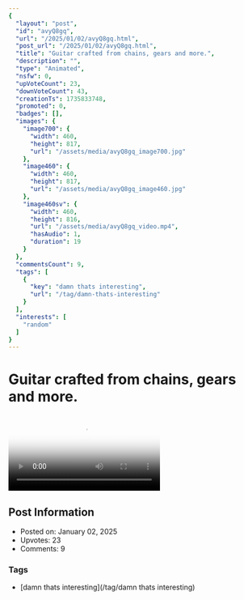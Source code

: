 ```yaml
---
{
  "layout": "post",
  "id": "avyQ8gq",
  "url": "/2025/01/02/avyQ8gq.html",
  "post_url": "/2025/01/02/avyQ8gq.html",
  "title": "Guitar crafted from chains, gears and more.",
  "description": "",
  "type": "Animated",
  "nsfw": 0,
  "upVoteCount": 23,
  "downVoteCount": 43,
  "creationTs": 1735833748,
  "promoted": 0,
  "badges": [],
  "images": {
    "image700": {
      "width": 460,
      "height": 817,
      "url": "/assets/media/avyQ8gq_image700.jpg"
    },
    "image460": {
      "width": 460,
      "height": 817,
      "url": "/assets/media/avyQ8gq_image460.jpg"
    },
    "image460sv": {
      "width": 460,
      "height": 816,
      "url": "/assets/media/avyQ8gq_video.mp4",
      "hasAudio": 1,
      "duration": 19
    }
  },
  "commentsCount": 9,
  "tags": [
    {
      "key": "damn thats interesting",
      "url": "/tag/damn-thats-interesting"
    }
  ],
  "interests": [
    "random"
  ]
}
---
```


# Guitar crafted from chains, gears and more.

<video controls playsinline loop poster="/assets/media/avyQ8gq_image460.jpg">
  <source src="/assets/media/avyQ8gq_video.mp4" type="video/mp4">
  Your browser does not support the video tag.
</video>

## Post Information

- Posted on: January 02, 2025
- Upvotes: 23
- Comments: 9

### Tags

- [damn thats interesting](/tag/damn thats interesting)
